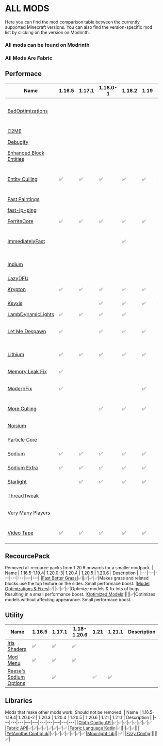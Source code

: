 # ALL MODS

Here you can find the mod comparison table between the currently supported Minecraft versions.  You can also find the version-specific mod list by clicking on the version on Modrinth.

### All mods can be found on Modrinth
### All Mods Are Fabric
## Performace
| Name | 1.16.5 | 1.17.1 | 1.18.0-1 | 1.18.2 | 1.19 | 1.19.1 | 1.19.2 | 1.19.3 | 1.19.4 | 1.20 | 1.20.1 | 1.20.2 | 1.20.3 | 1.20.4 | 1.20.5 | 1.20.6 | 1.21 | 1.21.1 | Description |
|---|---|---|---|---|---|---|---|---|---|---|---|---|---|---|---|---|---|---|---|
|[BadOptimizations](https://modrinth.com/mod/badoptimizations)|||||||✅|✅|✅||✅|✅|✅|✅|✅|✅|✅||Optimization that focuses on things other than rendering
|[C2ME](https://modrinth.com/mod/c2me-fabric)||||||||||✅|✅|✅|✅||||||Better chunk performance
|[Debugify](https://modrinth.com/mod/debugify)||||||||||✅|✅|✅|✅|||✅|✅||Bug fixes
|[Enhanced Block Entities](https://modrinth.com/mod/ebe)|||||||||||||||||✅||Better block entity visuals and less lag
|[Entity Culling](https://modrinth.com/mod/entityculling)|✅|✅|✅|✅|✅|✅|✅|✅|✅|✅|✅|✅|✅|✅|✅|✅|✅||Hide Block-/Entities that are not visible
|[Fast Paintings](https://modrinth.com/mod/fast-paintings)|||||||||||||✅||||||Fixes painting rendering
|[fast-ip-ping](https://modrinth.com/mod/fast-ip-ping)||||||||||✅|✅|✅|✅||||||Faster ip pings
|[FerriteCore](https://modrinth.com/mod/ferrite-core)|✅|✅|✅|✅|✅|✅|✅|✅|✅|✅|✅|✅||✅|✅|✅|✅||RAM optimizations
|[ImmediatelyFast](https://modrinth.com/mod/immediatelyfast)||||✅||✅|✅|✅|✅|✅|✅|✅|✅|✅|✅|✅|✅||Speed up immediate mode rendering in Minecraft
|[Indium](https://modrinth.com/mod/indium)||||||||||✅|✅|✅|✅||||||Support for Fabric Rendering API
|[LazyDFU](https://modrinth.com/mod/lazydfu)||||||||||✅|||||||||Faster boot times 
|[Krypton](https://modrinth.com/mod/krypton)|✅|✅|✅|✅|✅|✅|✅|✅|✅||||✅|✅|✅|✅|✅||Optimized networking stack
|[Ksyxis](https://modrinth.com/mod/ksyxis)|||✅|✅|✅|✅|✅|✅|✅||||||||||Speed up world loading
|[LambDynamicLights](https://modrinth.com/mod/lambdynamiclights)|✅|✅|✅|✅|||||||||||||||Dynamic lights
|[Let Me Despawn](https://modrinth.com/plugin/lmd)|✅||✅|✅|✅|✅|✅|✅|✅|✅|✅|✅|✅|✅|✅|✅|||Improves performance by tweaking mob despawn rules
|[Lithium](https://modrinth.com/mod/lithium)|✅|✅|✅|✅|✅|✅|✅|✅|✅|✅|✅|✅|✅|✅|✅|✅|✅||Game logic/server optimization
|[Memory Leak Fix](https://modrinth.com/mod/memoryleakfix)|✅|||||✅|✅|✅|✅|✅|✅|✅|✅|✅|✅|✅|||Fixes random memory leaks
|[ModernFix](https://modrinth.com/mod/modernfix)|✅||||✅|||✅||✅||||✅|✅|✅|✅|✅|RAM optimizations, bug fixes
|[More Culling](https://modrinth.com/mod/moreculling)|||✅|✅|✅|✅|✅|✅|✅|✅|✅|✅|✅|✅|✅|✅|||Hide more blocks that are not visible
|[Noisium](https://modrinth.com/mod/noisium)||||||||||||||✅|||||Optimized World gen 
|[Particle Core](https://modrinth.com/mod/particle-core)|||||||||||||||✅|✅|||Particle/rendering optimizations
|[Sodium](https://modrinth.com/mod/sodium)|✅|✅|✅|✅|✅|✅|✅|✅|✅|✅|✅|✅|✅|✅|✅|✅|✅|✅|Rendering optimization
|[Sodium Extra](https://modrinth.com/mod/sodium-extra)|✅|✅|✅|✅|✅|✅|✅|||✅|✅|✅|✅|✅|✅|✅|✅||Extra features for Sodium
|[Starlight](https://modrinth.com/mod/starlight)||✅|✅|✅|✅|✅|✅|✅|✅||||✅||||||Better lighting performance
|[ThreadTweak](https://modrinth.com/mod/threadtweak)||||||||||✅|✅|✅||✅|||||Improve thread scheduling
|[Very Many Players](https://modrinth.com/mod/vmp-fabric)||||||||||✅|✅|✅|✅|✅|✅|✅|✅||Better server performance at high playercounts
|[Video Tape](https://modrinth.com/mod/videotape)|✅|✅|✅|✅|✅|✅|✅|✅|✅|||✅|✅|✅|✅|✅|✅||Fixes GPU-related memory leaks

## RecourcePack
Removed all recource packs from 1.20.6 onwards for a smaller modpack.
| Name | 1.16.5-1.19.4| 1.20.0-3| 1.20.4 | 1.20.5 | 1.20.6 | Description |
|---|---|---|---|---|---|---|
|[Fast Better Grass](https://modrinth.com/resourcepack/fast-better-grass)|✅||✅|✅|✅|Makes grass and related blocks use the top texture on the sides. Small performace boost.
|[Model Optimizations & Fixes](https://modrinth.com/resourcepack/model-optimizations-and-fixes)|✅||✅|✅|✅|Optimize models & fix lots of bugs. Resulting in a small performance boost. 
|[Optimized Models](https://modrinth.com/resourcepack/optimized-models-lura)|||||✅|Optimizes models without affecting appearance. Small performace boost.


## Utility
| Name | 1.16.5 | 1.17.1 | 1.18-1.20.6| 1.21  | 1.21.1 | Description |
|---|---|---|---|---|---|---|
|[Iris Shaders](https://modrinth.com/mod/iris)|✅|✅|✅
|[Mod Menu](https://modrinth.com/mod/modmenu)|✅|✅|✅
|[Reese's Sodium Options](https://modrinth.com/mod/reeses-sodium-options)||✅||✅|✅


## Libraries

Mods that make other mods work. Should not be removed.
| Name | 1.16.5-1.19.4| 1.20.0-2 | 1.20.3 | 1.20.4 | 1.20.5 | 1.20.6 | 1.21  | 1.21.1 | Description |
|---|---|---|---|---|---|---|---|---|---|
|[Cloth Config API](https://modrinth.com/mod/cloth-config)|✅|✅|✅|✅|✅|✅|✅|✅
|[Fabric API](https://modrinth.com/mod/fabric-api)|✅|✅|✅|✅|✅|✅|✅|✅
|[Fabric Language Kotlin](https://modrinth.com/mod/fabric-language-kotlin)|✅||||✅|✅|||
|[YetAnotherConfigLib](https://modrinth.com/mod/yacl)||✅|✅|✅|✅|✅|✅|✅
|[Moonlight Lib](https://modrinth.com/mod/moonlight)|||✅|
|[Fzzy Config](https://modrinth.com/mod/fzzy-config)|||||✅|
